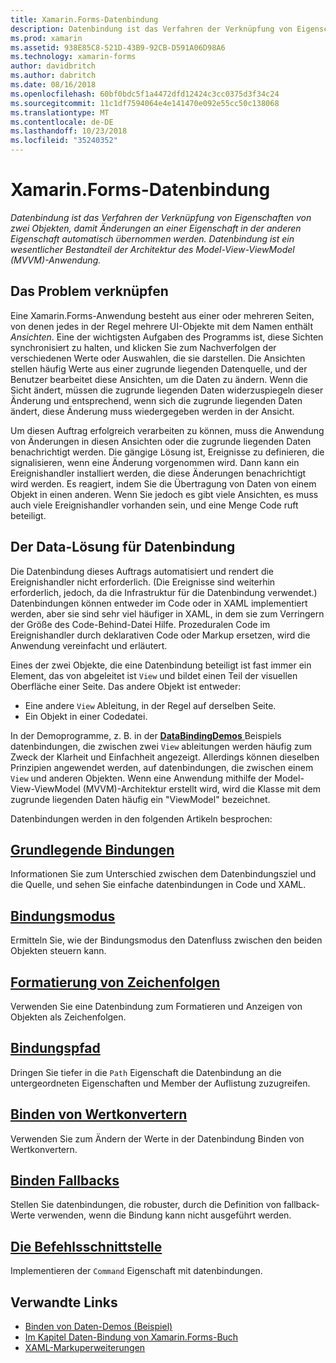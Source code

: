```yaml
---
title: Xamarin.Forms-Datenbindung
description: Datenbindung ist das Verfahren der Verknüpfung von Eigenschaften von zwei Objekten, damit Änderungen an einer Eigenschaft in der anderen Eigenschaft automatisch übernommen werden. Datenbindung ist ein wesentlicher Bestandteil der Architektur des Model-View-ViewModel (MVVM)-Anwendung.
ms.prod: xamarin
ms.assetid: 938E85C8-521D-43B9-92CB-D591A06D98A6
ms.technology: xamarin-forms
author: davidbritch
ms.author: dabritch
ms.date: 08/16/2018
ms.openlocfilehash: 60bf0bdc5f1a4472dfd12424c3cc0375d3f34c24
ms.sourcegitcommit: 11c1df7594064e4e141470e092e55cc50c138068
ms.translationtype: MT
ms.contentlocale: de-DE
ms.lasthandoff: 10/23/2018
ms.locfileid: "35240352"
---
```

# <a name="xamarinforms-data-binding"></a>Xamarin.Forms-Datenbindung

_Datenbindung ist das Verfahren der Verknüpfung von Eigenschaften von zwei Objekten, damit Änderungen an einer Eigenschaft in der anderen Eigenschaft automatisch übernommen werden. Datenbindung ist ein wesentlicher Bestandteil der Architektur des Model-View-ViewModel (MVVM)-Anwendung._

## <a name="the-data-linking-problem"></a>Das Problem verknüpfen

Eine Xamarin.Forms-Anwendung besteht aus einer oder mehreren Seiten, von denen jedes in der Regel mehrere UI-Objekte mit dem Namen enthält *Ansichten*. Eine der wichtigsten Aufgaben des Programms ist, diese Sichten synchronisiert zu halten, und klicken Sie zum Nachverfolgen der verschiedenen Werte oder Auswahlen, die sie darstellen. Die Ansichten stellen häufig Werte aus einer zugrunde liegenden Datenquelle, und der Benutzer bearbeitet diese Ansichten, um die Daten zu ändern. Wenn die Sicht ändert, müssen die zugrunde liegenden Daten widerzuspiegeln dieser Änderung und entsprechend, wenn sich die zugrunde liegenden Daten ändert, diese Änderung muss wiedergegeben werden in der Ansicht.

Um diesen Auftrag erfolgreich verarbeiten zu können, muss die Anwendung von Änderungen in diesen Ansichten oder die zugrunde liegenden Daten benachrichtigt werden. Die gängige Lösung ist, Ereignisse zu definieren, die signalisieren, wenn eine Änderung vorgenommen wird. Dann kann ein Ereignishandler installiert werden, die diese Änderungen benachrichtigt wird werden. Es reagiert, indem Sie die Übertragung von Daten von einem Objekt in einen anderen. Wenn Sie jedoch es gibt viele Ansichten, es muss auch viele Ereignishandler vorhanden sein, und eine Menge Code ruft beteiligt.

## <a name="the-data-binding-solution"></a>Der Data-Lösung für Datenbindung

Die Datenbindung dieses Auftrags automatisiert und rendert die Ereignishandler nicht erforderlich. (Die Ereignisse sind weiterhin erforderlich, jedoch, da die Infrastruktur für die Datenbindung verwendet.) Datenbindungen können entweder im Code oder in XAML implementiert werden, aber sie sind sehr viel häufiger in XAML, in dem sie zum Verringern der Größe des Code-Behind-Datei Hilfe. Prozeduralen Code im Ereignishandler durch deklarativen Code oder Markup ersetzen, wird die Anwendung vereinfacht und erläutert.

Eines der zwei Objekte, die eine Datenbindung beteiligt ist fast immer ein Element, das von abgeleitet ist `View` und bildet einen Teil der visuellen Oberfläche einer Seite. Das andere Objekt ist entweder:

- Eine andere `View` Ableitung, in der Regel auf derselben Seite.
- Ein Objekt in einer Codedatei.

In der Demoprogramme, z. B. in der [ **DataBindingDemos** ](https://developer.xamarin.com/samples/xamarin-forms/DataBindingDemos/) Beispiels datenbindungen, die zwischen zwei `View` ableitungen werden häufig zum Zweck der Klarheit und Einfachheit angezeigt. Allerdings können dieselben Prinzipien angewendet werden, auf datenbindungen, die zwischen einem `View` und anderen Objekten. Wenn eine Anwendung mithilfe der Model-View-ViewModel (MVVM)-Architektur erstellt wird, wird die Klasse mit dem zugrunde liegenden Daten häufig ein "ViewModel" bezeichnet.

Datenbindungen werden in den folgenden Artikeln besprochen:

## <a name="basic-bindingsbasic-bindingsmd"></a>[Grundlegende Bindungen](basic-bindings.md)

Informationen Sie zum Unterschied zwischen dem Datenbindungsziel und die Quelle, und sehen Sie einfache datenbindungen in Code und XAML.

## <a name="binding-modebinding-modemd"></a>[Bindungsmodus](binding-mode.md)

Ermitteln Sie, wie der Bindungsmodus den Datenfluss zwischen den beiden Objekten steuern kann.

## <a name="string-formattingstring-formattingmd"></a>[Formatierung von Zeichenfolgen](string-formatting.md)

Verwenden Sie eine Datenbindung zum Formatieren und Anzeigen von Objekten als Zeichenfolgen.

## <a name="binding-pathbinding-pathmd"></a>[Bindungspfad](binding-path.md)

Dringen Sie tiefer in die `Path` Eigenschaft die Datenbindung an die untergeordneten Eigenschaften und Member der Auflistung zuzugreifen.

## <a name="binding-value-convertersconvertersmd"></a>[Binden von Wertkonvertern](converters.md)

Verwenden Sie zum Ändern der Werte in der Datenbindung Binden von Wertkonvertern.

## <a name="binding-fallbacksbinding-fallbacksmd"></a>[Binden Fallbacks](binding-fallbacks.md)

Stellen Sie datenbindungen, die robuster, durch die Definition von fallback-Werte verwenden, wenn die Bindung kann nicht ausgeführt werden.

## <a name="the-command-interfacecommandingmd"></a>[Die Befehlsschnittstelle](commanding.md)

Implementieren der `Command` Eigenschaft mit datenbindungen.

## <a name="related-links"></a>Verwandte Links

- [Binden von Daten-Demos (Beispiel)](https://developer.xamarin.com/samples/xamarin-forms/DataBindingDemos/)
- [Im Kapitel Daten-Bindung von Xamarin.Forms-Buch](~/xamarin-forms/creating-mobile-apps-xamarin-forms/summaries/chapter16.md)
- [XAML-Markuperweiterungen](~/xamarin-forms/xaml/markup-extensions/index.md)
